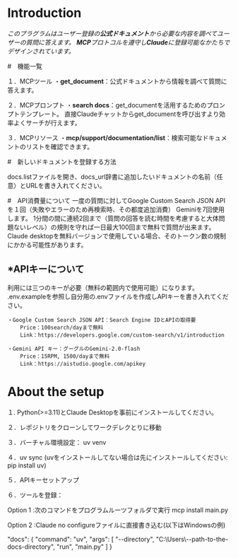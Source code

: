 
# Introduction

_このプラグラムはユーザー登録の**公式ドキュメント**から必要な内容を調べてユーザーの質問に答えます。
**MCP**プロトコルを遵守し**Claude**に登録可能なかたちでデザインされています。_

#　機能一覧

１．MCPツール
    ・**get_document**：公式ドキュメントから情報を調べて質問に答えます。

２．MCPプロンプト
    ・**search docs**：get_documentを活用するためのプロンプトテンプレート。
                直接Claudeチャットからget_documentを呼び出すより効率よくサーチが行えます。

３．MCPリソース
    ・**mcp/support/documentation/list**：検索可能なドキュメントのリストを確認できます。

#　新しいドキュメントを登録する方法

docs.listファイルを開き、docs_url辞書に追加したいドキュメントの名前（任意）とURLを書き入れてください。

#　API消費量について
一度の質問に対してGoogle Custom Search JSON APIを１回（失敗やエラーのため再検索時、その都度追加消費）
Geminiを7回使用します。
1分間の間に連続2回まで（質問の回答を読む時間を考慮すると大体問題ないレベル）の規則を守れば一日最大100回まで無料で質問が出来ます。
Claude desktopを無料バージョンで使用している場合、そのトークン数の規制にかかる可能性があります。

## *APIキーについて
利用には三つのキーが必要（無料の範囲内で使用可能）になります。
.env.exampleを参照し自分用の.envファイルを作成しAPIキーを書き入れてください。

    
    ・Google Custom Search JSON API：Search Engine IDとAPIの取得要
        Price：100search/dayまで無料
        Link：https://developers.google.com/custom-search/v1/introduction
    
    ・Gemini API キー：グーグルのGemini-2.0-flash
        Price：15RPM, 1500/dayまで無料
        Link：https://aistudio.google.com/apikey



# About the setup

１. Python(>=3.11)とClaude Desktopを事前にインストールしてください。

２．レポジトリをクローンしてワークデレクとりに移動

３．バーチャル環境設定： uv venv

４．uv sync (uvをインストールしてない場合は先にインストールしてください: pip install uv)

５．APIキーセットアップ

６．ツールを登録：

Option 1 :次のコマンドをプログラムルーツフォルダで実行
mcp install main.py

Option 2 :Claude no configureファイルに直接書き込む(以下はWindowsの例)

"docs": {
    "command": "uv",
    "args": [
    "--directory",
    "C:\\Users\\--path-to-the-docs-directory",
    "run",
"main.py"
    ]
}
  
